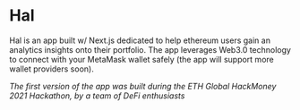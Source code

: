 # Hal

Hal is an app built w/ Next.js dedicated to help ethereum users gain an analytics insights onto their portfolio.
The app leverages Web3.0 technology to connect with your MetaMask wallet safely (the app will support more wallet providers soon).

*The first version of the app was built during the ETH Global HackMoney 2021 Hackathon, by a team of DeFi enthusiasts*
